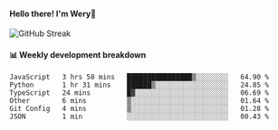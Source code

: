 #### Hello there! I'm Wery👋


![GitHub Streak](https://github-readme-streak-stats.herokuapp.com/?user=weryzebra-yue&theme=swift&hide_border=false&include_all_commits=true)



#### 📊 Weekly development breakdown
<!--START_SECTION:waka-->

```text
JavaScript   3 hrs 58 mins   ████████████████▒░░░░░░░░   64.90 %
Python       1 hr 31 mins    ██████▒░░░░░░░░░░░░░░░░░░   24.85 %
TypeScript   24 mins         █▓░░░░░░░░░░░░░░░░░░░░░░░   06.69 %
Other        6 mins          ▒░░░░░░░░░░░░░░░░░░░░░░░░   01.64 %
Git Config   4 mins          ▒░░░░░░░░░░░░░░░░░░░░░░░░   01.28 %
JSON         1 min           ░░░░░░░░░░░░░░░░░░░░░░░░░   00.43 %
```

<!--END_SECTION:waka-->
